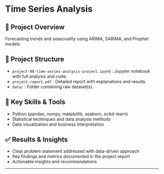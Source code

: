 # Time Series Analysis

## 📌 Project Overview
Forecasting trends and seasonality using ARIMA, SARIMA, and Prophet models.

## 📂 Project Structure
- `project-08-time-series-analysis-project.ipynb` : Jupyter notebook with full analysis and code.
- `project-report.pdf` : Detailed report with explanations and results.
- `data/` : Folder containing raw dataset(s).

## 🚀 Key Skills & Tools
- Python (pandas, numpy, matplotlib, seaborn, scikit-learn)
- Statistical techniques and data analysis methods
- Data visualization and business interpretation

## ✅ Results & Insights
- Clear problem statement addressed with data-driven approach
- Key findings and metrics documented in the project report
- Actionable insights and recommendations

---
